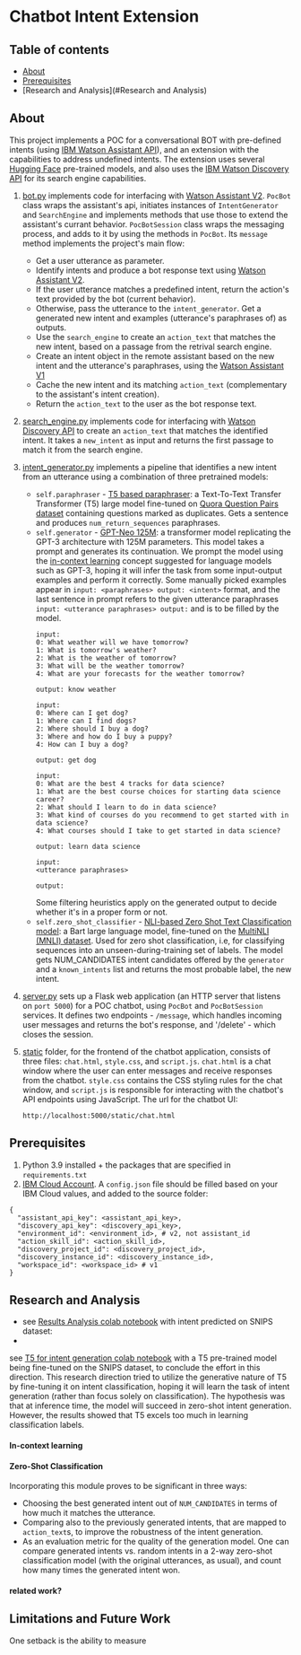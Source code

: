 # Chatbot Intent Extension

## Table of contents

* [About](#About)
* [Prerequisites](#Prerequisites)
* [Research and Analysis](#Research and Analysis)

## About

This project implements a POC for a conversational BOT with pre-defined intents
(using [IBM Watson Assistant API](https://cloud.ibm.com/apidocs/assistant-v2?code=python#introduction)), and an
extension
with the capabilities to address undefined intents. The extension uses several [Hugging Face](https://huggingface.co/)
pre-trained models, and also
uses the [IBM Watson Discovery API](https://cloud.ibm.com/apidocs/discovery-data?code=python#introduction) for its
search engine capabilities.

1. [bot.py](bot.py) implements code for interfacing
   with [Watson Assistant V2](https://cloud.ibm.com/apidocs/assistant-v2?code=python#introduction).
   `PocBot` class wraps the assistant's api, initiates instances of `IntentGenerator` and `SearchEngine` and implements
   methods that use those to extend the assistant's currant behavior. `PocBotSession` class wraps the messaging
   process, and adds to it by using the methods in `PocBot`. Its `message` method implements the project's main flow:
    - Get a user utterance as parameter.
    - Identify intents and produce a bot response text
      using [Watson Assistant V2](https://cloud.ibm.com/apidocs/assistant-v2?code=python#introduction).
    - If the user utterance matches a predefined intent, return the action's text provided by the bot (current
      behavior).
    - Otherwise, pass the utterance to the `intent_generator`. Get a generated new intent and examples (utterance's
      paraphrases of) as outputs.
    - Use the `search_engine` to create an `action_text` that matches the new intent, based on a passage from the
      retrival search engine.
    - Create an intent object in the remote assistant based on the new intent and the utterance's paraphrases, using
      the [Watson Assistant V1](https://cloud.ibm.com/apidocs/assistant-v1?code=python#introduction)
    - Cache the new intent and its matching `action_text` (complementary to the assistant's intent creation).
    - Return the `action_text` to the user as the bot response text.

2. [search_engine.py](search_engine.py) implements code for interfacing
   with [Watson Discovery API](https://cloud.ibm.com/apidocs/discovery-data?code=python#introduction) to create
   an `action_text` that matches the identified intent. It takes a `new_intent` as input and returns the first passage
   to match it from the search engine.

3. [intent_generator.py](intent_generator.py) implements a pipeline that identifies a new intent from an utterance using
   a combination of three pretrained models:
    - `self.paraphraser` - [T5 based paraphraser](https://huggingface.co/ramsrigouthamg/t5_paraphraser): a Text-To-Text
      Transfer
      Transformer (T5) large model fine-tuned
      on [Quora Question Pairs dataset](https://quoradata.quora.com/First-Quora-Dataset-Release-Question-Pairs)
      containing questions marked as duplicates. Gets a sentence and produces `num_return_sequences` paraphrases.
    - `self.generator` - [GPT-Neo 125M](https://huggingface.co/EleutherAI/gpt-neo-125M): a transformer model replicating
      the GPT-3
      architecture with 125M parameters. This model takes a prompt and generates its continuation. We prompt the model
      using the [in-context learning](http://ai.stanford.edu/blog/understanding-incontext/) concept suggested for
      language models such as GPT-3, hoping it will infer the task from some input-output examples and perform it
      correctly. Some manually picked examples appear in `input: <paraphrases> output: <intent>` format, and the last
      sentence in prompt refers to the given utterance paraphrases `input: <utterance paraphrases> output:` and is to be
      filled by the model.
       ```console 
       input:
       0: What weather will we have tomorrow?
       1: What is tomorrow's weather?
       2: What is the weather of tomorrow?
       3: What will be the weather tomorrow?
       4: What are your forecasts for the weather tomorrow?
    
       output: know weather
    
       input: 
       0: Where can I get dog?
       1: Where can I find dogs?
       2: Where should I buy a dog?
       3: Where and how do I buy a puppy?
       4: How can I buy a dog?
    
       output: get dog
    
       input:
       0: What are the best 4 tracks for data science?
       1: What are the best course choices for starting data science career?
       2: What should I learn to do in data science?
       3: What kind of courses do you recommend to get started with in data science?
       4: What courses should I take to get started in data science?
    
       output: learn data science
    
       input:
       <utterance paraphrases>
    
       output:
       ```
      Some filtering heuristics apply on the generated output to decide whether it's in a proper form or not.
    - `self.zero_shot_classifier` -
      [NLI-based Zero Shot Text Classification model](https://huggingface.co/facebook/bart-large-mnli): a Bart large
      language model, fine-tuned on the [MultiNLI (MNLI) dataset](https://huggingface.co/datasets/multi_nli). Used for
      zero shot classification, i.e, for classifying sequences into an unseen-during-training set of labels. The model
      gets NUM_CANDIDATES intent candidates offered by the `generator` and a `known_intents` list and returns the most
      probable label, the new intent.
4. [server.py](server.py) sets up a Flask web application (an HTTP server that listens on `port 5000`) for a POC
   chatbot,
   using `PocBot` and `PocBotSession` services. It defines two endpoints - `/message`, which handles incoming user
   messages and returns the bot's response,
   and '/delete' - which closes the session.
5. [static](static) folder, for the frontend of the chatbot application, consists of three files: `chat.html`,
   `style.css`, and `script.js`. `chat.html` is a chat window where the user can enter messages and receive responses
   from the chatbot. `style.css` contains the CSS styling rules for the chat window, and `script.js` is responsible for
   interacting with the chatbot's API endpoints using JavaScript. The url for the chatbot UI:
   ```console 
   http://localhost:5000/static/chat.html
   ```

## Prerequisites

1. Python 3.9 installed + the packages that are specified in ```requirements.txt```
2. [IBM Cloud Account](https://cloud.ibm.com/). A ```config.json``` file should be filled based on your IBM Cloud
   values, and added to the source folder:

```console
{
  "assistant_api_key": <assistant_api_key>,
  "discovery_api_key": <discovery_api_key>,
  "environment_id": <environment_id>, # v2, not assistant_id
  "action_skill_id": <action_skill_id>,
  "discovery_project_id": <discovery_project_id>,
  "discovery_instance_id": <discovery_instance_id>,
  "workspace_id": <workspace_id> # v1
}
```

## Research and Analysis

- see [Results Analysis colab notebook]() with intent predicted on SNIPS dataset:
-

see [T5 for intent generation colab notebook](https://colab.research.google.com/drive/1qJ5IT_ngcRn2C2PyIGQrLybCRlti2adG?usp=sharing)
with a T5 pre-trained model being fine-tuned on the SNIPS dataset, to conclude the effort in this direction. This
research direction tried to utilize the generative nature of T5 by fine-tuning it on intent classification, hoping it
will learn the task of intent generation (rather than focus solely on classification). The hypothesis was that at
inference time, the model will succeed in zero-shot intent generation. However, the results showed that T5 excels too
much in learning classification labels.

#### In-context learning

#### Zero-Shot Classification

Incorporating this module proves to be significant in three ways:

- Choosing the best generated intent out of `NUM_CANDIDATES` in terms of how much it matches the utterance.
- Comparing also to the previously generated intents, that are mapped to `action_text`s, to improve the robustness of
  the intent generation.
- As an evaluation metric for the quality of the generation model. One can compare generated intents vs. random intents
  in a 2-way zero-shot classification model (with the original utterances, as usual), and count how many times the
  generated intent won.

#### related work?

## Limitations and Future Work

One setback is the ability to measure
